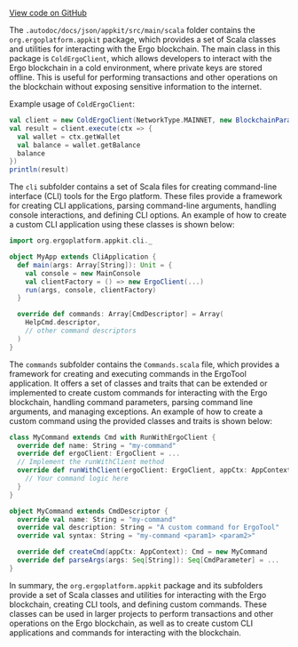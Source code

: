 [View code on GitHub](https://github.com/ergoplatform/ergo-appkit/.autodoc/docs/json/appkit/src/main/scala)

The `.autodoc/docs/json/appkit/src/main/scala` folder contains the `org.ergoplatform.appkit` package, which provides a set of Scala classes and utilities for interacting with the Ergo blockchain. The main class in this package is `ColdErgoClient`, which allows developers to interact with the Ergo blockchain in a cold environment, where private keys are stored offline. This is useful for performing transactions and other operations on the blockchain without exposing sensitive information to the internet.

Example usage of `ColdErgoClient`:

```scala
val client = new ColdErgoClient(NetworkType.MAINNET, new BlockchainParameters("localhost", 9052))
val result = client.execute(ctx => {
  val wallet = ctx.getWallet
  val balance = wallet.getBalance
  balance
})
println(result)
```

The `cli` subfolder contains a set of Scala files for creating command-line interface (CLI) tools for the Ergo platform. These files provide a framework for creating CLI applications, parsing command-line arguments, handling console interactions, and defining CLI options. An example of how to create a custom CLI application using these classes is shown below:

```scala
import org.ergoplatform.appkit.cli._

object MyApp extends CliApplication {
  def main(args: Array[String]): Unit = {
    val console = new MainConsole
    val clientFactory = () => new ErgoClient(...)
    run(args, console, clientFactory)
  }

  override def commands: Array[CmdDescriptor] = Array(
    HelpCmd.descriptor,
    // other command descriptors
  )
}
```

The `commands` subfolder contains the `Commands.scala` file, which provides a framework for creating and executing commands in the ErgoTool application. It offers a set of classes and traits that can be extended or implemented to create custom commands for interacting with the Ergo blockchain, handling command parameters, parsing command line arguments, and managing exceptions. An example of how to create a custom command using the provided classes and traits is shown below:

```scala
class MyCommand extends Cmd with RunWithErgoClient {
  override def name: String = "my-command"
  override def ergoClient: ErgoClient = ...
  // Implement the runWithClient method
  override def runWithClient(ergoClient: ErgoClient, appCtx: AppContext): Unit = {
    // Your command logic here
  }
}

object MyCommand extends CmdDescriptor {
  override val name: String = "my-command"
  override val description: String = "A custom command for ErgoTool"
  override val syntax: String = "my-command <param1> <param2>"

  override def createCmd(appCtx: AppContext): Cmd = new MyCommand
  override def parseArgs(args: Seq[String]): Seq[CmdParameter] = ...
}
```

In summary, the `org.ergoplatform.appkit` package and its subfolders provide a set of Scala classes and utilities for interacting with the Ergo blockchain, creating CLI tools, and defining custom commands. These classes can be used in larger projects to perform transactions and other operations on the Ergo blockchain, as well as to create custom CLI applications and commands for interacting with the blockchain.
